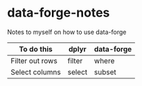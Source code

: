 # data-forge-notes
Notes to myself on how to use data-forge

To do this      | dplyr      | data-forge   
--------------- | -----      | ---------- 
Filter out rows | filter     | where       
Select columns  | select     | subset

